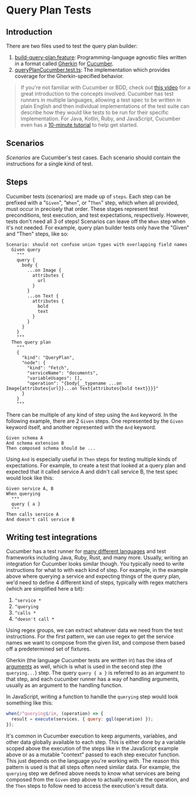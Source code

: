 # Query Plan Tests

## Introduction

There are two files used to test the query plan builder:

1. [build-query-plan.feature](./build-query-plan.feature): Programming-language agnostic files written in a format called [Gherkin](https://cucumber.io/docs/gherkin/reference/) for [Cucumber](https://cucumber.io/).
2. [queryPlanCucumber.test.ts](./queryPlanCucumber.test.ts): The implementation which provides coverage for the Gherkin-specified behavior.

> If you're not familiar with Cucumber or BDD, check out [this video](https://youtu.be/lC0jzd8sGIA) for a great introduction to the concepts involved. Cucumber has test runners in multiple languages, allowing a test spec to be written in plain English and then individual implementations of the test suite can describe how they would like tests to be run for their specific implementation. For Java, Kotlin, Ruby, and JavaScript, Cucumber even has a [10-minute tutorial](https://cucumber.io/docs/guides/10-minute-tutorial/) to help get started.


## Scenarios

_Scenarios_ are Cucumber's test cases. Each scenario should contain the instructions for a single kind of test.

## Steps

Cucumber tests (scenarios) are made up of `steps`. Each step can be prefixed with a "`Given`", "`When`", or "`Then`" step, which when all provided, must occur in precisely that order. These stages represent test preconditions, test execution, and test expectations, respectively. However, tests don't need all 3 of steps! Scenarios can leave off the `When` step when it's not needed. For example, query plan builder tests only have the "Given" and "Then" steps, like so:

```gherkin
Scenario: should not confuse union types with overlapping field names
  Given query
    """
    query {
      body {
        ...on Image {
          attributes {
            url
          }
        }
        ...on Text {
          attributes {
            bold
            text
          }
        }
      }
    }
    """
  Then query plan
    """
    {
      "kind": "QueryPlan",
      "node": {
        "kind": "Fetch",
        "serviceName": "documents",
        "variableUsages": [],
        "operation": "{body{__typename ...on Image{attributes{url}}...on Text{attributes{bold text}}}}"
      }
    }
    """
```

There can be multiple of any kind of step using the `And` keyword. In the following example, there are 2 `Given` steps. One represented by the `Given` keyword itself, and another represented with the `And` keyword.

```
Given schema A
And schema extension B
Then composed schema should be ...
```

Using `And` is especially useful in `Then` steps for testing multiple kinds of expectations. For example, to create a test that looked at a query plan and expected that it called service A and didn't call service B, the test spec would look like this:

```
Given service A, B
When querying
  """
  query { a }
  """
Then calls service A
And doesn't call service B
```

## Writing test integrations

Cucumber has a test runner for [many different languages](https://cucumber.io/docs/tools/related-tools/) and test frameworks including Java, Ruby, Rust, and many more. Usually, writing an integration for Cucumber looks similar though. You typically need to write instructions for what to with each kind of step. For example, in the example above where querying a service and expecting things of the query plan, we'd need to define 4 different kind of steps, typically with regex matchers (which are simplified here a bit):

1. `^service *`
2. `^querying`
3. `^calls *`
4. `^doesn't call *`

Using regex groups, we can extract whatever data we need from the test instructions. For the first pattern, we can use regex to get the service names we want to compose from the given list, and compose them based off a predetermined set of fixtures.

Gherkin (the language Cucumber tests are written in) has the idea of [arguments](https://cucumber.io/docs/gherkin/reference/#step-arguments) as well, which is what is used in the second step (the `querying...`) step. The query `query { a }` is referred to as an argument to that step, and each cucumber runner has a way of handling arguments, usually as an argument to the handling function.

In JavaScript, writing a function to handle the `querying` step would look something like this:

```JavaScript
when(/^querying$/im, (operation) => {
  result = execute(services, { query: gql(operation) });
});
```

It's common in Cucumber execution to keep arguments, variables, and other data globally available to each step. This is either done by a variable scoped above the execution of the steps like in the JavaScript example above or as a mutable "context" passed to each step executor function. This just depends on the language you're working with. The reason this pattern is used is that all steps often need similar data. For example, the `querying` step we defined above needs to know what services are being composed from the `Given` step above to actually execute the operation, and the `Then` steps to follow need to access the execution's result data.
